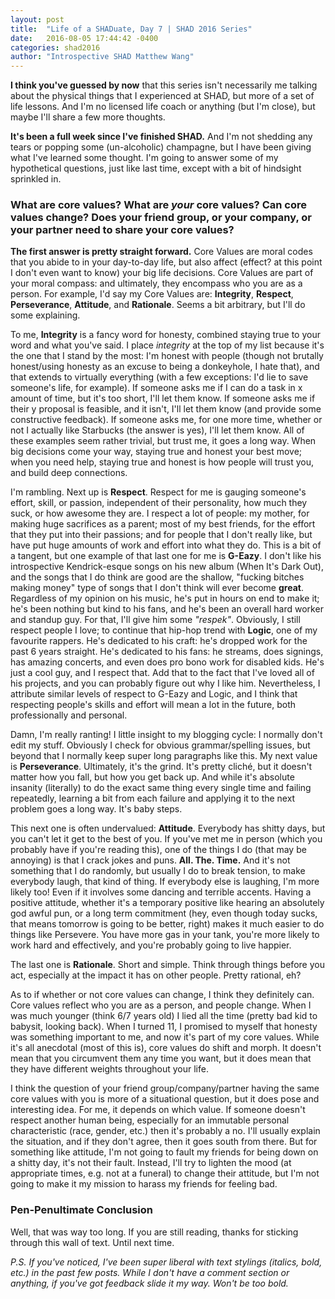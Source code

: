```yaml
---
layout: post
title:  "Life of a SHADuate, Day 7 | SHAD 2016 Series"
date:   2016-08-05 17:44:42 -0400
categories: shad2016
author: "Introspective SHAD Matthew Wang"
---
```


**I think you've guessed by now** that this series isn't necessarily me talking about the physical things that I experienced at SHAD, but more of a set of life lessons. And I'm no licensed life coach or anything (but I'm close), but maybe I'll share a few more thoughts.

**It's been a full week since I've finished SHAD.** And I'm not shedding any tears or popping some (un-alcoholic) champagne, but I have been giving what I've learned some thought. I'm going to answer some of my hypothetical questions, just like last time, except with a bit of hindsight sprinkled in.

### What are core values? What are *your* core values? Can core values change? Does your friend group, or your company, or your partner need to share your core values?

**The first answer is pretty straight forward.** Core Values are moral codes that you abide to in your day-to-day life, but also affect (effect? at this point I don't even want to know) your big life decisions. Core Values are part of your moral compass: and ultimately, they encompass who you are as a person. For example, I'd say my Core Values are: **Integrity**, **Respect**, **Perseverance**, **Attitude**, and **Rationale**. Seems a bit arbitrary, but I'll do some explaining.

To me, **Integrity** is a fancy word for honesty, combined staying true to your word and what you've said. I place *integrity* at the top of my list because it's the one that I stand by the most: I'm honest with people (though not brutally honest/using honesty as an excuse to being a donkeyhole, I hate that), and that extends to virtually everything (with a few exceptions: I'd lie to save someone's life, for example). If someone asks me if I can do a task in x amount of time, but it's too short, I'll let them know. If someone asks me if their y proposal is feasible, and it isn't, I'll let them know (and provide some constructive feedback). If someone asks me, for one more time, whether or not I actually like Starbucks (the answer is yes), I'll let them know. All of these examples seem rather trivial, but trust me, it goes a long way. When big decisions come your way, staying true and honest your best move; when you need help, staying true and honest is how people will trust you, and build deep connections.

I'm rambling. Next up is **Respect**. Respect for me is gauging someone's effort, skill, or passion, independent of their personality, how much they suck, or how awesome they are. I respect a lot of people: my mother, for making huge sacrifices as a parent; most of my best friends, for the effort that they put into their passions; and for people that I don't really like, but have put huge amounts of work and effort into what they do. This is a bit of a tangent, but one example of that last one for me is **G-Eazy**. I don't like his introspective Kendrick-esque songs on his new album (When It's Dark Out), and the songs that I do think are good are the shallow, "fucking bitches making money" type of songs that I don't think will ever become **great**. Regardless of my opinion on his music, he's put in hours on end to make it; he's been nothing but kind to his fans, and he's been an overall hard worker and standup guy. For that, I'll give him some *"respek"*. Obviously, I still respect people I love; to continue that hip-hop trend with **Logic**, one of my favourite rappers. He's dedicated to his craft: he's dropped work for the past 6 years straight. He's dedicated to his fans: he streams, does signings, has amazing concerts, and even does pro bono work for disabled kids. He's just a cool guy, and I respect that. Add that to the fact that I've loved all of his projects, and you can probably figure out why I like him. Nevertheless, I attribute similar levels of respect to G-Eazy and Logic, and I think that respecting people's skills and effort will mean a lot in the future, both professionally and personal.

Damn, I'm really ranting! I little insight to my blogging cycle: I normally don't edit my stuff. Obviously I check for obvious grammar/spelling issues, but beyond that I normally keep super long paragraphs like this. My next value is **Perseverance**. Ultimately, it's the grind. It's pretty cliché, but it doesn't matter how you fall, but how you get back up. And while it's absolute insanity (literally) to do the exact same thing every single time and failing repeatedly, learning a bit from each failure and applying it to the next problem goes a long way. It's baby steps.

This next one is often undervalued: **Attitude**. Everybody has shitty days, but you can't let it get to the best of you. If you've met me in person (which you probably have if you're reading this), one of the things I do (that may be annoying) is that I crack jokes and puns. **All. The. Time.** And it's not something that I do randomly, but usually I do to break tension, to make everybody laugh, that kind of thing. If everybody else is laughing, I'm more likely too! Even if it involves some dancing and terrible accents. Having a positive attitude, whether it's a temporary positive like hearing an absolutely god awful pun, or a long term commitment (hey, even though today sucks, that means tomorrow is going to be better, right) makes it much easier to do things like Persevere. You have more gas in your tank, you're more likely to work hard and effectively, and you're probably going to live happier.

The last one is **Rationale**. Short and simple. Think through things before you act, especially at the impact it has on other people. Pretty rational, eh?

As to if whether or not core values can change, I think they definitely can. Core values reflect who you are as a person, and people change. When I was much younger (think 6/7 years old) I lied all the time (pretty bad kid to babysit, looking back). When I turned 11, I promised to myself that honesty was something important to me, and now it's part of my core values. While it's all anecdotal (most of this is), core values do shift and morph. It doesn't mean that you circumvent them any time you want, but it does mean that they have different weights throughout your life.

I think the question of your friend group/company/partner having the same core values with you is more of a situational question, but it does pose and interesting idea. For me, it depends on which value. If someone doesn't respect another human being, especially for an immutable personal characteristic (race, gender, etc.) then it's probably a no. I'll usually explain the situation, and if they don't agree, then it goes south from there. But for something like attitude, I'm not going to fault my friends for being down on a shitty day, it's not their fault. Instead, I'll try to lighten the mood (at appropriate times, e.g. not at a funeral) to change their attitude, but I'm not going to make it my mission to harass my friends for feeling bad.


### Pen-Penultimate Conclusion

Well, that was way too long. If you are still reading, thanks for sticking through this wall of text. Until next time.


*P.S. If you've noticed, I've been super liberal with text stylings (italics, bold, etc.) in the past few posts. While I don't have a comment section or anything, if you've got feedback slide it my way. Won't be too bold.*
